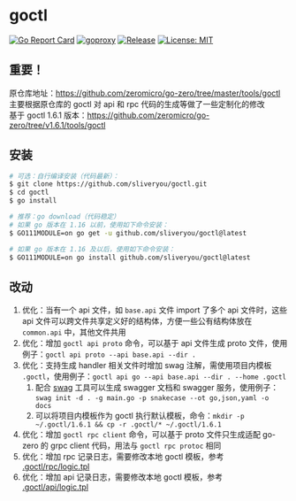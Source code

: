 # goctl

[![Go Report Card](https://goreportcard.com/badge/github.com/sliveryou/goctl)](https://goreportcard.com/report/github.com/sliveryou/goctl)
[![goproxy](https://goproxy.cn/stats/github.com/sliveryou/goctl/badges/download-count.svg)](https://goproxy.cn/stats/github.com/sliveryou/goctl/badges/download-count.svg)
[![Release](https://img.shields.io/github/v/release/sliveryou/goctl.svg?style=flat-square)](https://github.com/sliveryou/goctl)
[![License: MIT](https://img.shields.io/badge/License-MIT-yellow.svg)](https://opensource.org/licenses/MIT)

## 重要！

原仓库地址：https://github.com/zeromicro/go-zero/tree/master/tools/goctl  
主要根据原仓库的 goctl 对 api 和 rpc 代码的生成等做了一些定制化的修改  
基于 goctl 1.6.1 版本：https://github.com/zeromicro/go-zero/tree/v1.6.1/tools/goctl  

## 安装

```bash
# 可选：自行编译安装（代码最新）：
$ git clone https://github.com/sliveryou/goctl.git
$ cd goctl
$ go install

# 推荐：go download（代码稳定）
# 如果 go 版本在 1.16 以前，使用如下命令安装：
$ GO111MODULE=on go get -u github.com/sliveryou/goctl@latest

# 如果 go 版本在 1.16 及以后，使用如下命令安装：
$ GO111MODULE=on go install github.com/sliveryou/goctl@latest
```

## 改动

1. 优化：当有一个 api 文件，如 `base.api` 文件 import 了多个 api 文件时，这些 api 文件可以跨文件共享定义好的结构体，方便一些公有结构体放在 `common.api` 中，其他文件共用
2. 优化：增加 `goctl api proto` 命令，可以基于 api 文件生成 proto 文件，使用例子：`goctl api proto --api base.api --dir .`
3. 优化：支持生成 handler 相关文件时增加 swag 注解，需使用项目内模板 `.goctl`，使用例子：`goctl api go --api base.api --dir . --home .goctl`
   1. 配合 [swag](https://github.com/swaggo/swag) 工具可以生成 swagger 文档和 swagger 服务，使用例子：`swag init -d . -g main.go -p snakecase --ot go,json,yaml -o docs`
   2. 可以将项目内模板作为 goctl 执行默认模板，命令：`mkdir -p ~/.goctl/1.6.1 && cp -r .goctl/* ~/.goctl/1.6.1`
4. 优化：增加 `goctl rpc client` 命令，可以基于 proto 文件只生成适配 go-zero 的 grpc client 代码，用法与 `goctl rpc protoc` 相同
5. 优化：增加 rpc 记录日志，需要修改本地 goctl 模板，参考 [.goctl/rpc/logic.tpl ](.goctl/rpc/logic.tpl)
6. 优化：增加 api 记录日志，需要修改本地 goctl 模板，参考 [.goctl/api/logic.tpl ](.goctl/api/logic.tpl)
